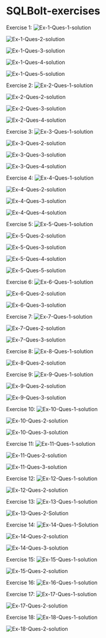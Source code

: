 # SQLBolt-exercises
Exercise 1:
![Ex-1-Ques-1-solution](https://user-images.githubusercontent.com/87970544/189478987-4fe3a272-10f5-4966-97d0-7853b63f9bd6.PNG)

![Ex-1-Ques-2-solution](https://user-images.githubusercontent.com/87970544/189478999-9316a360-d66d-4cd5-8c60-63b14c4618bd.PNG)

![Ex-1-Ques-3-solution](https://user-images.githubusercontent.com/87970544/189479004-4ab1d333-11cd-4c72-84f9-484c996570ad.PNG)

![Ex-1-Ques-4-solution](https://user-images.githubusercontent.com/87970544/189479009-a19287b5-3786-4692-acdd-0fa084456581.PNG)

![Ex-1-Ques-5-solution](https://user-images.githubusercontent.com/87970544/189479012-3cda4f98-14bf-4f30-b00b-e640afb95ad8.PNG)

Exercise 2:
![Ex-2-Ques-1-solution](https://user-images.githubusercontent.com/87970544/189479027-820129a9-9805-4f9c-9e39-ac63d0be4931.PNG)

![Ex-2-Ques-2-solution](https://user-images.githubusercontent.com/87970544/189479063-b8f08b91-adb0-4dda-a446-d8fea9817f96.PNG)

![Ex-2-Ques-3-solution](https://user-images.githubusercontent.com/87970544/189479064-521f2e61-c9c4-4dab-be48-ead560a682cf.PNG)

![Ex-2-Ques-4-solution](https://user-images.githubusercontent.com/87970544/189479076-97766d68-9068-4b24-bc8c-af32031f20eb.PNG)

Exercise 3:
![Ex-3-Ques-1-solution](https://user-images.githubusercontent.com/87970544/189479079-04dd26bc-93a9-4472-8cb3-abc5498ab6a6.PNG)

![Ex-3-Ques-2-solution](https://user-images.githubusercontent.com/87970544/189479081-b89a1d21-7ca1-4788-84dd-9d72e78e4298.PNG)

![Ex-3-Ques-3-solution](https://user-images.githubusercontent.com/87970544/189479087-296a9381-befc-43b2-8047-40e7c2957e05.PNG)

![Ex-3-Ques-4-solution](https://user-images.githubusercontent.com/87970544/189479090-579478cc-e937-49d6-a443-1ec86854ad1c.PNG)

Exercise 4:
![Ex-4-Ques-1-solution](https://user-images.githubusercontent.com/87970544/189479102-0ffed33d-a284-45ac-8244-370a0de601c5.PNG)

![Ex-4-Ques-2-solution](https://user-images.githubusercontent.com/87970544/189479106-c03ef4f3-b9e1-4bfe-b146-ac482f616bf6.PNG)

![Ex-4-Ques-3-solution](https://user-images.githubusercontent.com/87970544/189479168-182aa28f-5a4d-441c-a172-dff26c1af4c3.PNG)

![Ex-4-Ques-4-solution](https://user-images.githubusercontent.com/87970544/189479180-75c15dd9-f3af-4316-b3c2-24d5ae816d08.PNG)

Exercise 5:
![Ex-5-Ques-1-solution](https://user-images.githubusercontent.com/87970544/189479187-3f8a0894-884f-47d4-9437-20912ae0719d.PNG)

![Ex-5-Ques-2-solution](https://user-images.githubusercontent.com/87970544/189479190-402124db-9e73-4fb0-877e-61b55dbff952.PNG)

![Ex-5-Ques-3-solution](https://user-images.githubusercontent.com/87970544/189479195-61702dea-ec94-4b7b-a02d-22427f81027c.PNG)

![Ex-5-Ques-4-solution](https://user-images.githubusercontent.com/87970544/189479200-c732be6d-5cda-40b4-8e6d-6814d51f8c21.PNG)

![Ex-5-Ques-5-solution](https://user-images.githubusercontent.com/87970544/189479221-6d210452-8f93-4585-a852-4848ede90b3c.PNG)

Exercise 6:
![Ex-6-Ques-1-solution](https://user-images.githubusercontent.com/87970544/189479231-82032a39-b88a-4de7-bb67-a542095625b2.PNG)

![Ex-6-Ques-2-solution](https://user-images.githubusercontent.com/87970544/189479234-ad71e08c-b784-4691-87fc-3dcad59400fd.PNG)

![Ex-6-Ques-3-solution](https://user-images.githubusercontent.com/87970544/189479263-10f245c2-0055-43d2-94e2-6020653bc3a1.PNG)

Exercise 7:
![Ex-7-Ques-1-solution](https://user-images.githubusercontent.com/87970544/189479269-a9e87112-fb47-43e5-afcb-f9da576daa9a.PNG)

![Ex-7-Ques-2-solution](https://user-images.githubusercontent.com/87970544/189479277-d8148f01-5c07-4d43-92bb-07b33df8ebb0.PNG)

![Ex-7-Ques-3-solution](https://user-images.githubusercontent.com/87970544/189479281-6ca59086-4bb9-456e-8e41-109faa7fe8fa.PNG)

Exercise 8:
![Ex-8-Ques-1-solution](https://user-images.githubusercontent.com/87970544/189479287-0aa443de-ae61-4861-bcc7-31198f4a6a2d.PNG)

![Ex-8-Ques-2-solution](https://user-images.githubusercontent.com/87970544/189479295-32ba6901-678d-43d6-80a7-4b23a985a610.PNG)

Exercise 9:
![Ex-9-Ques-1-solution](https://user-images.githubusercontent.com/87970544/189479303-fd71724e-5ebb-43ac-b4fe-44bc87a3e1aa.PNG)

![Ex-9-Ques-2-solution](https://user-images.githubusercontent.com/87970544/189479310-e3b7680e-a131-4235-b1b3-cde4f089bb17.PNG)

![Ex-9-Ques-3-solution](https://user-images.githubusercontent.com/87970544/189479319-d3958de8-c945-4f44-9c25-1bb8a7d9cc44.PNG)

Exercise 10:
![Ex-10-Ques-1-solution](https://user-images.githubusercontent.com/87970544/189479323-6b5e217c-5b4e-49dd-a0f7-e99d98b954e6.PNG)

![Ex-10-Ques-2-solution](https://user-images.githubusercontent.com/87970544/189479330-49d8dced-b1f2-441a-aae3-f494961a40b3.PNG)

![Ex-10-Ques-3-solution](https://user-images.githubusercontent.com/87970544/189479334-5804b42e-903c-40bf-82c6-0012b935a12e.PNG)

Exercise 11:
![Ex-11-Ques-1-solution](https://user-images.githubusercontent.com/87970544/189479338-a74e0eba-a282-4b79-ab06-1ae26ad3ce22.PNG) 

![Ex-11-Ques-2-solution](https://user-images.githubusercontent.com/87970544/189479343-ca16689a-bb64-4820-917f-1c3b3fbd724a.PNG)

![Ex-11-Ques-3-solution](https://user-images.githubusercontent.com/87970544/189479348-f8a19a98-daf5-40ab-a20f-6f39fdc52404.PNG)

Exercise 12:
![Ex-12-Ques-1-solution](https://user-images.githubusercontent.com/87970544/189479357-4686f26c-20ab-4c90-8c37-62d5fcf9c7c5.PNG)

![Ex-12-Ques-2-solution](https://user-images.githubusercontent.com/87970544/189479364-01100c9d-73f3-4d36-be8b-6f7226a71370.PNG)

Exercise 13:
![Ex-13-Ques-1-solution](https://user-images.githubusercontent.com/87970544/189479368-1310063a-cdee-475a-8a1e-8989b9fb3aed.PNG)

![Ex-13-Ques-2-Solution](https://user-images.githubusercontent.com/87970544/189479374-8dc728c4-cabf-4d91-9bb8-1302a1cc22a6.PNG)

Exercise 14:
![Ex-14-Ques-1-Solution](https://user-images.githubusercontent.com/87970544/189479378-4b45cb49-8aac-4d8c-9d39-d8d1f577d1a1.PNG)

![Ex-14-Ques-2-solution](https://user-images.githubusercontent.com/87970544/189479383-bc529353-03d2-43c2-ab6d-df05e8672f76.PNG)

![Ex-14-Ques-3-solution](https://user-images.githubusercontent.com/87970544/189479387-27737c22-104a-44c6-8070-b1cff9cd2dda.PNG)

Exercise 15:
![Ex-15-Ques-1-solution](https://user-images.githubusercontent.com/87970544/189479392-36839468-acc8-471d-8539-95a48b4b4b86.PNG)

![Ex-15-Ques-2-solution](https://user-images.githubusercontent.com/87970544/189479394-f3b77cec-c9aa-4f22-a518-47f3c4739d97.PNG)

Exercise 16:
![Ex-16-Ques-1-solution](https://user-images.githubusercontent.com/87970544/189479399-d3bdd2dc-b3e6-4ad6-b8c8-846dc5ce19d0.PNG)

Exercise 17:
![Ex-17-Ques-1-solution](https://user-images.githubusercontent.com/87970544/189479403-cc0647c6-4bb3-4275-a33c-a3a98f6cb66b.PNG)

![Ex-17-Ques-2-solution](https://user-images.githubusercontent.com/87970544/189479407-db9ded32-b2a6-4b4e-aa21-91278b248dad.PNG)

Exercise 18:
![Ex-18-Ques-1-solution](https://user-images.githubusercontent.com/87970544/189479412-0e3b1637-5bc7-4829-8496-41357da0de90.PNG)

![Ex-18-Ques-2-solution](https://user-images.githubusercontent.com/87970544/189480194-53a59ec1-34bb-4dab-84fb-cebebb014879.PNG)

